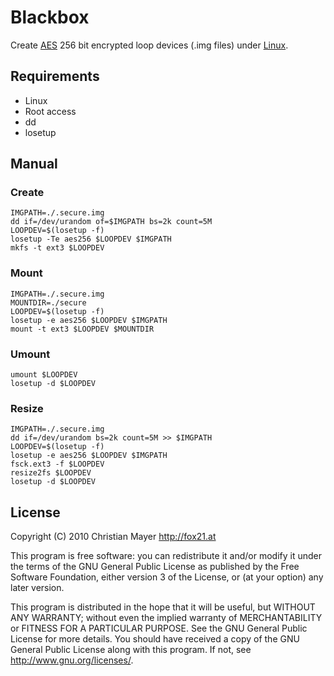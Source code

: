 # Blackbox
Create [AES](http://en.wikipedia.org/wiki/Advanced_Encryption_Standard) 256 bit encrypted loop devices (.img files) under [Linux](http://www.linux.org/).

## Requirements
- Linux
- Root access
- dd
- losetup

## Manual
### Create
```
IMGPATH=./.secure.img
dd if=/dev/urandom of=$IMGPATH bs=2k count=5M
LOOPDEV=$(losetup -f)
losetup -Te aes256 $LOOPDEV $IMGPATH
mkfs -t ext3 $LOOPDEV
```

### Mount
```
IMGPATH=./.secure.img
MOUNTDIR=./secure
LOOPDEV=$(losetup -f)
losetup -e aes256 $LOOPDEV $IMGPATH
mount -t ext3 $LOOPDEV $MOUNTDIR
```

### Umount
```
umount $LOOPDEV
losetup -d $LOOPDEV
```

### Resize
```
IMGPATH=./.secure.img
dd if=/dev/urandom bs=2k count=5M >> $IMGPATH
LOOPDEV=$(losetup -f)
losetup -e aes256 $LOOPDEV $IMGPATH
fsck.ext3 -f $LOOPDEV
resize2fs $LOOPDEV
losetup -d $LOOPDEV
```

## License
Copyright (C) 2010 Christian Mayer <http://fox21.at>

This program is free software: you can redistribute it and/or modify it under the terms of the GNU General Public License as published by the Free Software Foundation, either version 3 of the License, or (at your option) any later version.

This program is distributed in the hope that it will be useful, but WITHOUT ANY WARRANTY; without even the implied warranty of MERCHANTABILITY or FITNESS FOR A PARTICULAR PURPOSE. See the GNU General Public License for more details. You should have received a copy of the GNU General Public License along with this program. If not, see <http://www.gnu.org/licenses/>.
